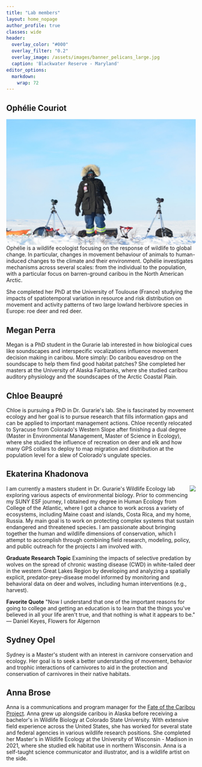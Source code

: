 ```yaml
---
title: "Lab members"
layout: home_nopage
author_profile: true
classes: wide
header:
  overlay_color: "#000"
  overlay_filter: "0.2"
  overlay_image: /assets/images/banner_pelicans_large.jpg
  caption: 'Blackwater Reserve - Maryland'
editor_options: 
  markdown: 
    wrap: 72
---
```


## Ophélie Couriot

<img src="/assets/people/ophelie.png" style="float:right"/>

Ophélie is a wildlife ecologist focusing on the response of wildlife to
global change. In particular, changes in movement behaviour of animals
to human-induced changes to the climate and their environment. Ophélie
investigates mechanisms across several scales: from the individual to
the population, with a particular focus on barren-ground caribou in the
North American Arctic.

She completed her PhD at the University of Toulouse (France) studying
the impacts of spatiotemporal variation in resource and risk
distribution on movement and activity patterns of two large lowland
herbivore species in Europe: roe deer and red deer.

## Megan Perra

Megan is a PhD student in the Gurarie lab interested in how biological
cues like soundscapes and interspecific vocalizations influence movement
decision making in caribou. More simply: Do caribou eavesdrop on the
soundscape to help them find good habitat patches? She completed her
masters at the University of Alaska Fairbanks, where she studied caribou
auditory physiology and the soundscapes of the Arctic Coastal Plain.

## Chloe Beaupré

Chloe is pursuing a PhD in Dr. Gurarie's lab. She is fascinated by
movement ecology and her goal is to pursue research that fills
information gaps and can be applied to important management actions.
Chloe recently relocated to Syracuse from Colorado's Western Slope after
finishing a dual degree (Master in Environmental Management, Master of
Science in Ecology), where she studied the influence of recreation on
deer and elk and how many GPS collars to deploy to map migration and
distribution at the population level for a slew of Colorado's ungulate
species.

## Ekaterina Khadonova

<img src="/assets/people/ekhadona.jpg" style="float:right"/>


I am currently a masters student in Dr. Gurarie's Wildlife Ecology lab
exploring various aspects of environmental biology. Prior to commencing
my SUNY ESF journey, I obtained my degree in Human Ecology from College
of the Atlantic, where I got a chance to work across a variety of
ecosystems, including Maine coast and islands, Costa Rica, and my home,
Russia. My main goal is to work on protecting complex systems that
sustain endangered and threatened species. I am passionate about
bringing together the human and wildlife dimensions of conservation,
which I attempt to accomplish through combining field research,
modeling, policy, and public outreach for the projects I am involved
with.

**Graduate Research Topic** Examining the impacts of selective predation
by wolves on the spread of chronic wasting disease (CWD) in white-tailed
deer in the western Great Lakes Region by developing and analyzing a
spatially explicit, predator-prey-disease model informed by monitoring
and behavioral data on deer and wolves, including human interventions
(e.g., harvest).

**Favorite Quote** "Now I understand that one of the important reasons
for going to college and getting an education is to learn that the
things you've believed in all your life aren't true, and that nothing is
what it appears to be." ― Daniel Keyes, Flowers for Algernon

## Sydney Opel

Sydney is a Master's student with an interest in carnivore conservation
and ecology. Her goal is to seek a better understanding of movement,
behavior and trophic interactions of carnivores to aid in the protection
and conservation of carnivores in their native habitats.

## Anna Brose

Anna is a communications and program manager for the [Fate of the
Caribou Project](fateofthecaribou.esf.edu). Anna grew up alongside
caribou in Alaska before receiving a bachelor's in Wildlife Biology at
Colorado State University. With extensive field experience across the
United States, she has worked for several state and federal agencies in
various wildlife research positions. She completed her Master's in
Wildlife Ecology at the University of Wisconsin - Madison in 2021, where
she studied elk habitat use in northern Wisconsin. Anna is a self-taught
science communicator and illustrator, and is a wildlife artist on the
side.
